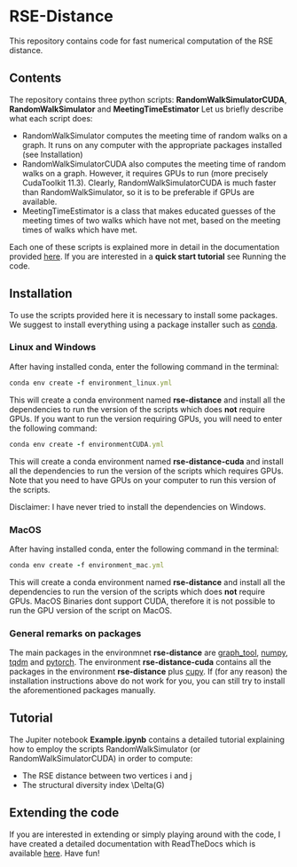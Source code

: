 # RSE-Distance
This repository contains code for fast numerical computation of the RSE distance.

## Contents
The repository contains three python scripts: **RandomWalkSimulatorCUDA**, **RandomWalkSimulator** and **MeetingTimeEstimator**
Let us briefly describe what each script does:
   * RandomWalkSimulator computes the meeting time of random walks on a graph. It runs on any computer with the appropriate packages installed (see Installation)
   * RandomWalkSimulatorCUDA also computes the meeting time of random walks on a graph. However, it requires GPUs to run (more precisely CudaToolkit 11.3).
   Clearly, RandomWalkSimulatorCUDA is much faster than RandomWalkSimulator, so it is to be preferable if GPUs are available. 
   * MeetingTimeEstimator is a class that makes educated guesses of the meeting times of two walks which have not met, based on the meeting times of walks which have met. 

Each one of these scripts is explained more in detail in the documentation provided [here](https://rse-distance.readthedocs.io).
If you are interested in a **quick start tutorial** see Running the code.

## Installation

To use the scripts provided here it is necessary to install some packages.
We suggest to install everything using a package installer such as [conda](https://www.anaconda.com/products/individual).

### Linux and Windows
After having installed conda, enter the following command in the terminal:

```rb
conda env create -f environment_linux.yml
```

This will create a conda environment named **rse-distance** and install all the dependencies to run the version of the scripts which does **not** require GPUs.
If you want to run the version requiring GPUs, you will need to enter the following command:

```rb
conda env create -f environmentCUDA.yml
```

This will create a conda environment named **rse-distance-cuda** and install all the dependencies to run the version of the scripts which requires GPUs.
Note that you need to have GPUs on your computer to run this version of the scripts. 

Disclaimer: I have never tried to install the dependencies on Windows. 

### MacOS
After having installed conda, enter the following command in the terminal:

```rb
conda env create -f environment_mac.yml
```

This will create a conda environment named **rse-distance** and install all the dependencies to run the version of the scripts which does **not** require GPUs.
MacOS Binaries dont support CUDA, therefore it is not possible to run the GPU version of the script on MacOS.

### General remarks on packages 

The main packages in the environmnet **rse-distance** are [graph_tool](https://graph-tool.skewed.de), [numpy](https://numpy.org), [tqdm](https://github.com/tqdm/tqdm) and [pytorch](https://pytorch.org). The environment **rse-distance-cuda** contains all the packages in the environment **rse-distance** plus [cupy](https://cupy.dev). If (for any reason) the installation instructions above do not work for you, you can still try to install the aforementioned packages manually. 

## Tutorial

The Jupiter notebook **Example.ipynb** contains a detailed tutorial explaining how to employ the scripts RandomWalkSimulator (or RandomWalkSimulatorCUDA) in order to compute:
* The RSE distance between two vertices i and j
* The structural diversity index \Delta(G)

## Extending the code

If you are interested in extending or simply playing around with the code, I have created a detailed documentation with ReadTheDocs which is available [here](https://rse-distance.readthedocs.io). Have fun!



